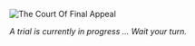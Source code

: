 ![The Court Of Final Appeal](http://trials.courtoffinalappeal.com/cofa.jpg)

 *A trial is currently in progress ...
  Wait your turn.*
